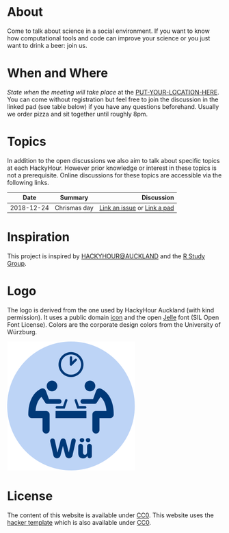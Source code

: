# About
Come to talk about science in a social environment.
If you want to know how computational tools and code can improve your science or you just want to drink a beer: join us.

# When and Where
*State when the meeting will take place* at the [PUT-YOUR-LOCATION-HERE](https://maybe-place-a-google-maps-link-or-something-similar-here.com).
You can come without registration but feel free to join the discussion in the linked pad (see table below) if you have any questions beforehand.
Usually we order pizza and sit together until roughly 8pm.

# Topics
In addition to the open discussions we also aim to talk about specific topics at each HackyHour.
However prior knowledge or interest in these topics is not a prerequisite.
Online discussions for these topics are accessible via the following links.

| Date       | Summary      | Discussion |
| ---------- |--------------| ----------:|
| 2018-12-24 | Chrismas day | [Link an issue](https://github.com/HackyHour/template/issues/1) or [Link a pad](https://something-to-discuss-and-plan-the-meeting.com) |

# Inspiration
This project is inspired by [HACKYHOUR@AUCKLAND](https://uoa-eresearch.github.io/HackyHour/) and the [R Study Group](http://minisciencegirl.github.io/studyGroup/).

# Logo
The logo is derived from the one used by HackyHour Auckland (with kind permission).
It uses a public domain <a href="https://thenounproject.com/search/?q=hackathon&i=6324">icon</a> 
and the open <a href="https://fontlibrary.org/en/font/jellee-typeface">Jelle</a> font (SIL Open Font License).
Colors are the corporate design colors from the University of Würzburg.

![Example logo of the Hackyhour in Würzburg](logo/hackyhour_wue.svg "Logo HackyHour Würzburg as an example")

# License
The content of this website is available under [CC0](LICENSE).
This website uses the [hacker template](https://github.com/pages-themes/hacker/) which is also available under [CC0](https://creativecommons.org/publicdomain/zero/1.0/legalcode).
